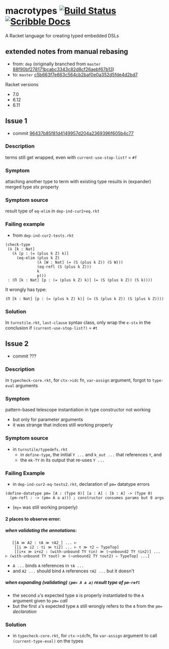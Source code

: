 # macrotypes [![Build Status](https://travis-ci.org/stchang/macrotypes.svg?branch=master)](https://travis-ci.org/stchang/macrotypes) [![Scribble Docs](https://img.shields.io/badge/Docs-Scribble%20-blue.svg)](http://docs.racket-lang.org/turnstile/index.html)

A Racket language for creating typed embedded DSLs

## extended notes from manual rebasing

- from: `dep` (originally branched from `master` [88f90bf278171bcabc3343c82d8cf26aebf67b13](https://github.com/stchang/macrotypes/commit/88f90bf278171bcabc3343c82d8cf26aebf67b13))
- to: `master` [c5b663f7e663c564cb2baf0e0a352d5fde4d2bd7](https://github.com/stchang/macrotypes/commit/c5b663f7e663c564cb2baf0e0a352d5fde4d2bd7)

Racket versions
- 7.0
- 6.12
- 6.11

## Issue 1

- commit [96437b85f81d4149957d204a2369396f605b4c77](https://github.com/stchang/macrotypes/commit/96437b85f81d4149957d204a2369396f605b4c77)

### Description
terms still get wrapped, even with `current-use-stop-list?` = `#f`

### Symptom
attaching another type to term with existing type results in (expander) merged type stx property

### Symptom source
result type of `eq-elim` in `dep-ind-cur2+eq.rkt`

### Failing example
- from `dep-ind-cur2-tests.rkt`

```racket
(check-type
 (λ [k : Nat]
   (λ [p : (= (plus k Z) k)]
     (eq-elim (plus k Z)
              (λ [W : Nat] (= (S (plus k Z)) (S W)))
              (eq-refl (S (plus k Z)))
              k
              p)))
 : (Π [k : Nat] [p : (= (plus k Z) k)] (= (S (plus k Z)) (S k))))
 ```

It wrongly has type:
```
(Π [k : Nat] [p : (= (plus k Z) k)] (= (S (plus k Z)) (S (plus k Z))))
```

### Solution
In `turnstile.rkt`, `last-clause` syntax class, only wrap the `e-stx` in the conclusion if `(current-use-stop-list?)` = `#t`

## Issue 2

- commit ???

### Description

in `typecheck-core.rkt`, for `ctx->idc` fn, `var-assign` argument, forgot to `type-eval` arguments

### Symptom

pattern-based telescope instantiation in type constructor not working
- but only for parameter arguments
- it was strange that indices still working properly

### Symptom source
- in `turnstile/typedefs.rkt`
  - in `define-type`, the initial `Y ...` and `k_out ...` that references `Y`, and
  - the `mk-TY` in its output that re-uses `Y ...`

### Failing Example
- in `dep-ind-cur2-eq-tests2.rkt`, declaration of `pm=` datatype errors
  
```racket
(define-datatype pm= [A : (Type 0)] [a : A] : [b : A] -> (Type 0)
  (pm-refl : -> (pm= A a a))) ; constructor consumes params but 0 args
```
- (`my=` was still working properly)

#### 2 places to observe error:
##### when validating the annotations:

```racket
   [[A ≫ A2 : τA ≫ τA2_] ... ⊢
    [[i ≫ i2 : τi ≫ τi2] ... ⊢ τ ≫ τ2 ⇐ TypeTop]
    [[i+x ≫ i+x2 : (with-unbound TY τin) ≫ (~unbound2 TY τin2)] ... ⊢ (with-unbound TY τout) ≫ (~unbound2 TY τout2) ⇐ TypeTop] ...]
```

- `A ...` binds `A` references in `τA ...`
- and `A2 ...` should bind `A` references `τA2 ...` but it doesn't

##### when expanding (validating) `(pm= A a a)` result type of `pm-refl`
- the second `a`'s expected type `A` is properly instantiated to the `A` argument given to `pm=` *call*
- but the first `a`'s expected type `A` still wrongly refers to the `A` from the `pm=` *declaration*

### Solution
- in `typecheck-core.rkt`, for `ctx->idc`fn, fix `var-assign` argument to call `(current-type-eval)` on the types